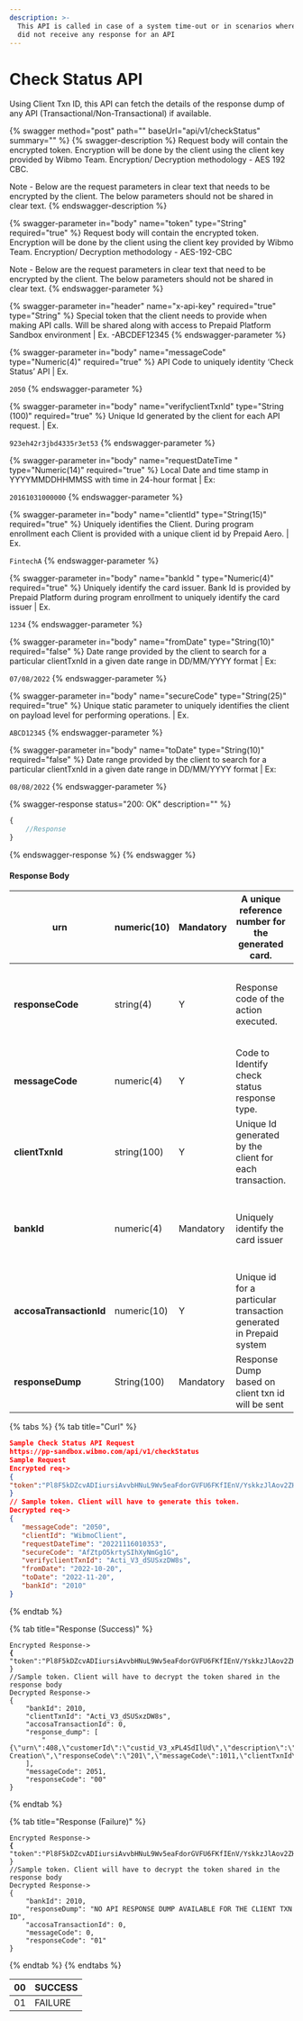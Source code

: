 ```yaml
---
description: >-
  This API is called in case of a system time-out or in scenarios where client
  did not receive any response for an API
---
```


# Check Status API

Using Client Txn ID, this API can fetch the details of the response dump of any API (Transactional/Non-Transactional) if available.

{% swagger method="post" path="" baseUrl="api/v1/checkStatus" summary="" %}
{% swagger-description %}
Request body will contain the encrypted token. Encryption will be done by the client using the client key provided by Wibmo Team. Encryption/ Decryption methodology - AES 192 CBC.

Note - Below are the request parameters in clear text that needs to be encrypted by the client. The below parameters should not be shared in clear text.
{% endswagger-description %}

{% swagger-parameter in="body" name="token" type="String" required="true" %}
Request body will contain the encrypted token. Encryption will be done by the client using the client key provided by Wibmo Team. Encryption/ Decryption methodology - AES-192-CBC

Note - Below are the request parameters in clear text that need to be encrypted by the client. The below parameters should not be shared in clear text.
{% endswagger-parameter %}

{% swagger-parameter in="header" name="x-api-key" required="true" type="String" %}
Special token that the client needs to provide when making API calls. Will be shared along with access to Prepaid Platform Sandbox environment | Ex. -ABCDEF12345
{% endswagger-parameter %}

{% swagger-parameter in="body" name="messageCode" type="Numeric(4)" required="true" %}
API Code to uniquely identity ‘Check Status’ API | Ex.

`2050`
{% endswagger-parameter %}

{% swagger-parameter in="body" name="verifyclientTxnId" type="String (100)" required="true" %}
Unique Id generated by the client for each API request. | Ex.

`923eh42r3jbd4335r3et53`
{% endswagger-parameter %}

{% swagger-parameter in="body" name="requestDateTime " type="Numeric(14)" required="true" %}
Local Date and time stamp in YYYYMMDDHHMMSS with time in 24-hour format | Ex:

`20161031000000`
{% endswagger-parameter %}

{% swagger-parameter in="body" name="clientId" type="String(15)" required="true" %}
Uniquely identifies the Client. During program enrollment each Client is provided with a unique client id by Prepaid Aero. | Ex.

`FintechA`
{% endswagger-parameter %}

{% swagger-parameter in="body" name="bankId " type="Numeric(4)" required="true" %}
Uniquely identify the card issuer. Bank Id is provided by Prepaid Platform during program enrollment to uniquely identify the card issuer | Ex.

`1234`
{% endswagger-parameter %}

{% swagger-parameter in="body" name="fromDate" type="String(10)" required="false" %}
Date range provided by the client to search for a particular clientTxnId in a given date range in DD/MM/YYYY format | Ex:

`07/08/2022`
{% endswagger-parameter %}

{% swagger-parameter in="body" name="secureCode" type="String(25)" required="true" %}
Unique static parameter to uniquely identifies the client on payload level for performing operations. | Ex.

`ABCD12345`
{% endswagger-parameter %}

{% swagger-parameter in="body" name="toDate" type="String(10)" required="false" %}
Date range provided by the client to search for a particular clientTxnId in a given date range in DD/MM/YYYY format | Ex:

`08/08/2022`
{% endswagger-parameter %}

{% swagger-response status="200: OK" description="" %}
```javascript
{
    //Response
}
```
{% endswagger-response %}
{% endswagger %}

#### Response Body

| **urn**                 | numeric(10) | Mandatory | A unique reference number for the generated card.                  | Unique identifier for card/wallet                              | 1000058915                |
| ----------------------- | ----------- | --------- | ------------------------------------------------------------------ | -------------------------------------------------------------- | ------------------------- |
| **responseCode**        | string(4)   | Y         | Response code of the action executed.                              | Contains the status of the transaction. 00 indicates success.  | 00                        |
| **messageCode**         | numeric(4)  | Y         | Code to Identify check status response type.                       | Refer to the message code reference.                           | 2051                      |
| **clientTxnId**         | string(100) | Y         | Unique Id generated by the client for each transaction.            | Value copied from the request                                  | 20150701235959xhstiesqfds |
| **bankId**              | numeric(4)  | Mandatory | Uniquely identify the card issuer                                  | Bank Id is provided by Prepaid System during program enrolment | 1234                      |
| **accosaTransactionId** | numeric(10) | Y         | Unique id for a particular transaction generated in Prepaid system | Unique Identifier for a transaction                            | 3591893                   |
| **responseDump**        | String(100) | Mandatory | Response Dump based on client txn id will be sent                  | If available, response dump of any API will be sent            | “The whole response Dump” |

{% tabs %}
{% tab title="Curl" %}
```json
Sample Check Status API Request
https://pp-sandbox.wibmo.com/api/v1/checkStatus
Sample Request
Encrypted req->
{
"token":"Pl8F5kDZcvADIiursiAvvbHNuL9Wv5eaFdorGVFU6FKfIEnV/YskkzJlAov2ZHJWnqGNLOXfBq4SQqw8Ep4sK0gCAAkRXATCb1nSY6s=" 
}
// Sample token. Client will have to generate this token. 
Decrypted req->
{ 
   "messageCode": "2050",
   "clientId": "WibmoClient",
   "requestDateTime": "20221116010353",
   "secureCode": "AfZtpO5krtySIhXyNmGg1G",
   "verifyclientTxnId": "Acti_V3_dSUSxzDW8s",
   "fromDate": "2022-10-20",
   "toDate": "2022-11-20",
   "bankId": "2010"
}
```
{% endtab %}

{% tab title="Response (Success)" %}
<pre class="language-json"><code class="lang-json">Encrypted Response->
<strong>{
</strong>"token":"Pl8F5kDZcvADIiursiAvvbHNuL9Wv5eaFdorGVFU6FKfIEnV/YskkzJlAov2ZHJWnqGNLOXfBq4SQqw8Ep4sK0gCAAkRXATCb1nSY6s=" 
}
//Sample token. Client will have to decrypt the token shared in the response body
Decrypted Response->
{
    "bankId": 2010,
    "clientTxnId": "Acti_V3_dSUSxzDW8s",
    "accosaTransactionId": 0,
    "response_dump": [
        "{\"urn\":408,\"customerId\":\"custid_V3_xPL4SdIlUd\",\"description\":\"Card Creation\",\"responseCode\":\"201\",\"messageCode\":1011,\"clientTxnId\":\"Acti_V3_dSUSxzDW8s\",\"clientId\":\"WibmoClient\",\"responseDateTime\":\"20221116123640\",\"accosaTransactionId\":7486,\"responseMessage\":\"CARD_CREATED_SUCCESSFULLY\",\"bankId\":2010,\"accosaRefNo\":\"783\",\"cardNumber\":\"p7+aKDkl\/CnPZq2hlfTPHenjqAp4EQj5wsPBgJxa1G0=\",\"cardProfileId\":150,\"loadAmount\":100000,\"availableBalance\":100000,\"availableCashLimit\":0,\"loginProfId\":0}"
    ],
    "messageCode": 2051,
    "responseCode": "00"
}
</code></pre>
{% endtab %}

{% tab title="Response (Failure)" %}
<pre class="language-json"><code class="lang-json">Encrypted Response->
<strong>{
</strong>"token":"Pl8F5kDZcvADIiursiAvvbHNuL9Wv5eaFdorGVFU6FKfIEnV/YskkzJlAov2ZHJWnqGNLOXfBq4SQqw8Ep4sK0gCAAkRXATCb1nSY6s=" 
}
//Sample token. Client will have to decrypt the token shared in the response body
Decrypted Response->
{
    "bankId": 2010,
    "responseDump": "NO API RESPONSE DUMP AVAILABLE FOR THE CLIENT TXN ID",
    "accosaTransactionId": 0,
    "messageCode": 0,
    "responseCode": "01"
}
</code></pre>
{% endtab %}
{% endtabs %}

| 00 | SUCCESS |
| -- | ------- |
| 01 | FAILURE |
